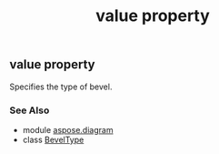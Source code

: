 ﻿---
title: value property
second_title: Aspose.Diagram for Python via .NET API References
description: 
type: docs
weight: 40
url: /python-net/aspose.diagram/beveltype/value/
is_root: false
---

## value property


Specifies the type of bevel.

### See Also
* module [aspose.diagram](../../)
* class [BevelType](/diagram/python-net/aspose.diagram/beveltype)
